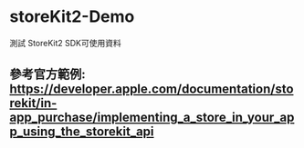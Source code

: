 # storeKit2-Demo
測試 StoreKit2 SDK可使用資料

## 參考官方範例: <https://developer.apple.com/documentation/storekit/in-app_purchase/implementing_a_store_in_your_app_using_the_storekit_api>
